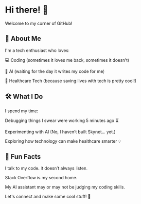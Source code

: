# Hi there! 👋

Welcome to my corner of GitHub!

## 🚀 About Me

I'm a tech enthusiast who loves:

💻 Coding (sometimes it loves me back, sometimes it doesn't)

🤖 AI (waiting for the day it writes my code for me)

🏥 Healthcare Tech (because saving lives with tech is pretty cool!)

## 🛠️ What I Do

I spend my time:

Debugging things I swear were working 5 minutes ago ⏳

Experimenting with AI (No, I haven’t built Skynet... yet.)

Exploring how technology can make healthcare smarter 💡

## 🎉 Fun Facts

I talk to my code. It doesn’t always listen.

Stack Overflow is my second home.

My AI assistant may or may not be judging my coding skills.

Let's connect and make some cool stuff! 🚀
